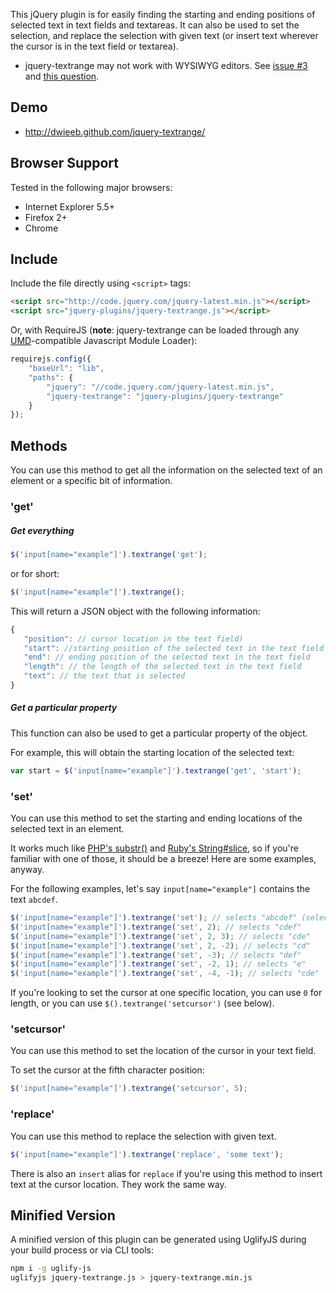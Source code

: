 This jQuery plugin is for easily finding the starting and ending positions of selected text in text fields and textareas. It can also be used to set the selection, and replace the selection with given text (or insert text wherever the cursor is in the text field or textarea).

* jquery-textrange may not work with WYSIWYG editors. See [issue #3](https://github.com/dwieeb/jquery-textrange/issues/3) and [this question](http://wordpress.stackexchange.com/questions/105961/insert-text-a-cursor-position-in-to-tinymce-text-editor).

## Demo

* http://dwieeb.github.com/jquery-textrange/

## Browser Support

Tested in the following major browsers:

* Internet Explorer 5.5+
* Firefox 2+
* Chrome

## Include

Include the file directly using `<script>` tags:

```html
<script src="http://code.jquery.com/jquery-latest.min.js"></script>
<script src="jquery-plugins/jquery-textrange.js"></script>
```

Or, with RequireJS (**note**: jquery-textrange can be loaded through any [UMD](https://github.com/umdjs/umd/blob/master/README.md)-compatible Javascript Module Loader):

```javascript
requirejs.config({
    "baseUrl": "lib",
    "paths": {
        "jquery": "//code.jquery.com/jquery-latest.min.js",
        "jquery-textrange": "jquery-plugins/jquery-textrange"
    }
});
```

## Methods

You can use this method to get all the information on the selected text of an element or a specific bit of information.

### 'get'

##### Get everything

```javascript
$('input[name="example"]').textrange('get');
```

or for short:

```javascript
$('input[name="example"]').textrange();
```

This will return a JSON object with the following information:

```javascript
{
   "position": // cursor location in the text field)
   "start": //starting position of the selected text in the text field
   "end": // ending position of the selected text in the text field
   "length": // the length of the selected text in the text field
   "text": // the text that is selected
}
```

##### Get a particular property

This function can also be used to get a particular property of the object.

For example, this will obtain the starting location of the selected text:

```javascript
var start = $('input[name="example"]').textrange('get', 'start');
```

### 'set'

You can use this method to set the starting and ending locations of the selected text in an element.

It works much like [PHP's substr()](http://php.net/manual/en/function.substr.php) and [Ruby's String#slice](http://ruby-doc.org/core-2.0/String.html#method-i-slice), so if you're familiar with one of those, it should be a breeze! Here are some examples, anyway.

For the following examples, let's say `input[name="example"]` contains the text `abcdef`.

```javascript
$('input[name="example"]').textrange('set'); // selects "abcdef" (select all)
$('input[name="example"]').textrange('set', 2); // selects "cdef"
$('input[name="example"]').textrange('set', 2, 3); // selects "cde"
$('input[name="example"]').textrange('set', 2, -2); // selects "cd"
$('input[name="example"]').textrange('set', -3); // selects "def"
$('input[name="example"]').textrange('set', -2, 1); // selects "e"
$('input[name="example"]').textrange('set', -4, -1); // selects "cde"
```

If you're looking to set the cursor at one specific location, you can use `0` for length, or you can use `$().textrange('setcursor')` (see below).

### 'setcursor'

You can use this method to set the location of the cursor in your text field.

To set the cursor at the fifth character position:

```javascript
$('input[name="example"]').textrange('setcursor', 5);
```

### 'replace'

You can use this method to replace the selection with given text. 

```javascript
$('input[name="example"]').textrange('replace', 'some text');
```

There is also an `insert` alias for `replace` if you're using this method to insert text at the cursor location. They work the same way.

## Minified Version
A minified version of this plugin can be generated using UglifyJS during your build process or via CLI tools:

```bash
npm i -g uglify-js
uglifyjs jquery-textrange.js > jquery-textrange.min.js
```
